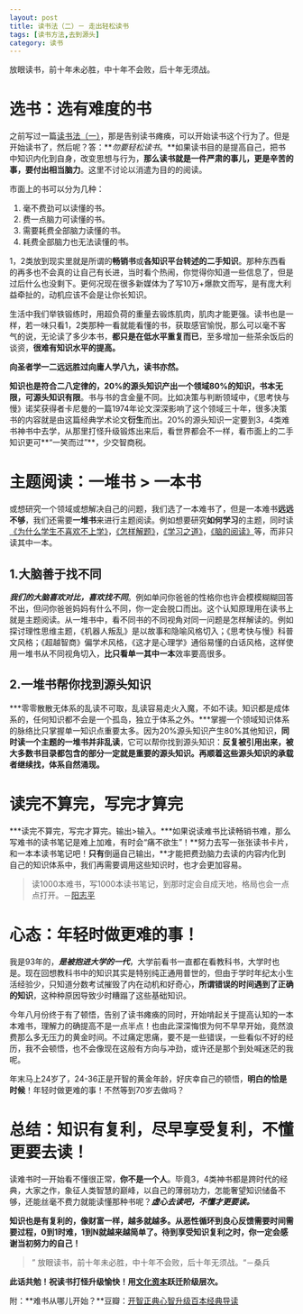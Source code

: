 ```yaml
---
layout: post
title: 读书法（二）－ 走出轻松读书
tags: [读书方法,去到源头] 
category: 读书
---
```

放眼读书，前十年未必胜，中十年不会败，后十年无须战。

# 选书：选有难度的书
之前写过一篇[读书法（一）](http://www.huyuning.com/%E8%AF%BB%E4%B9%A6/2017/09/18/%E8%AF%BB%E4%B9%A6%E6%B3%95-%E4%B8%80-%E8%B5%B0%E5%87%BA%E8%AF%BB%E4%B9%A6%E7%98%AB%E7%97%AA/)，那是告别读书瘫痪，可以开始读书这个行为了。但是开始读书了，然后呢？答：***勿要轻松读书*。**如果读书目的是提高自己，把书中知识内化到自身，改变思想与行为，**那么读书就是一件严肃的事儿，更是辛苦的事，要付出相当脑力**。这里不讨论以消遣为目的的阅读。

市面上的书可以分为几种：
1. 毫不费劲可以读懂的书。
2. 费一点脑力可读懂的书。
3. 需要耗费全部脑力读懂的书。
4. 耗费全部脑力也无法读懂的书。

1，2类放到现实里就是所谓的**畅销书**或**各知识平台转述的二手知识**。那种东西看的再多也不会真的让自己有长进，当时看个热闹，你觉得你知道一些信息了，但是过后什么也没剩下。更何况现在很多新媒体为了写10万+爆款文而写，是有庞大利益牵扯的，动机应该不会是让你长知识。

生活中我们举铁锻练时，用超负荷的重量去锻炼肌肉，肌肉才能更强。读书也是一样，若一味只看1，2类那种一看就能看懂的书，获取感官愉悦，那么可以毫不客气的说，无论读了多少本书，**都只是在低水平重复而已**，至多增加一些茶余饭后的谈资，**很难有知识水平的提高。**

**向圣者学一二远远胜过向庸人学八九，读书亦然。**

**知识也是符合二八定律的，20%的源头知识产出一个领域80%的知识，书本无限，可源头知识有限**。书与书的含金量不同。比如决策与判断领域中，《思考快与慢》诺奖获得者卡尼曼的一篇1974年论文深深影响了这个领域三十年，很多决策书的内容就是由这篇经典学术论文**衍生**而出。20%的源头知识一定要到3，4类难书神书中去学，从那里打怪升级锻炼出来后，看世界都会不一样，看市面上的二手知识更可**“一笑而过”**，少交智商税。

# 主题阅读：一堆书 > 一本书
或想研究一个领域或想解决自己的问题，我们选了一本难书了，但是一本难书**远远不够**，我们还需要**一堆书**来进行主题阅读。例如想要研究**如何学习**的主题，同时读[《为什么学生不喜欢不上学》](https://book.douban.com/subject/4864832/)，[《怎样解题》](https://book.douban.com/subject/2124114/)，[《学习之道》](https://book.douban.com/subject/26895988/)，[《脑的阅读》](https://book.douban.com/subject/6510682/)等，而非只读其中一本。
## 1.大脑善于找不同
***我们的大脑喜欢对比，喜欢找不同***。例如单问你爸爸的性格你也许会模模糊糊回答不出，但问你爸爸妈妈有什么不同，你一定会脱口而出。这个认知原理用在读书上就是主题阅读。从一堆书中，看不同书的不同视角对同一问题是怎样解读的。例如探讨理性思维主题，《机器人叛乱》是以故事和隐喻风格切入；《思考快与慢》科普文风格；《超越智商》偏学术风格，《这才是心理学》通俗易懂的白话风格，这样使用一堆书从不同视角切入，**比只看单一其中一本**效率要高很多。

## 2.一堆书帮你找到源头知识
***零零散散无体系的乱读不可取，乱读容易走火入魔，不如不读。知识都是成体系的，任何知识都不会是一个孤岛，独立于体系之外。***掌握一个领域知识体系的脉络比只掌握单一知识点重要太多。因为20%源头知识产生80%其他知识，**同时读一个主题的一堆书并非乱读**，它可以帮你找到源头知识：**反复被引用出来，被大多数书目录都包含的部分一定就是重要的源头知识。再顺着这些源头知识的承载者继续找，体系自然涌现。**

# 读完不算完，写完才算完
***读完不算完，写完才算完。输出>输入。***如果说读难书比读畅销书难，那么写难书的读书笔记是难上加难，有时会“痛不欲生”！**努力去写一张张读书卡片，和一本本读书笔记吧！**只有**倒逼自己输出，**才能把费劲脑力去读的内容内化到自己的知识体系中，我们再需要调用这些知识时，也才会更加容易。

> 读1000本难书，写1000本读书笔记，到那时定会自成天地，格局也会一点点打开。－[阳志平](http://www.yangzhiping.com/worksmarter/chapter4/talk005)

# 心态：年轻时做更难的事！
我是93年的，***是被抱进大学的一代***，大学前看书一直都在看教科书，大学时也是。现在回想教科书中的知识其实是特别纯正通用普世的，但由于学时年纪太小生活经验少，只知道分数考试摧毁了内在动机和好奇心，**所谓错误的时间遇到了正确的知识**，这种种原因导致少时糟蹋了这些基础知识。

今年八月份终于有了顿悟，告别了读书瘫痪的同时，开始啃起关于提高认知的一本本难书，理解力的确提高不是一点半点！也由此深深悔恨为何不早早开始，竟然浪费那么多无压力的黄金时间。不过痛定思痛，要不是一些错误，一些看似不好的经历，我不会顿悟，也不会像现在这般有方向与冲劲，或许还是那个到处喊迷茫的我呢。

年末马上24岁了，24-36正是开智的黄金年龄，好庆幸自己的顿悟，**明白的恰是时候**！年轻时做更难的事！不然等到70岁去做吗？

# 总结：知识有复利，尽早享受复利，不懂更要去读！
读难书时一开始看不懂很正常，**你不是一个人**。毕竟3，4类神书都是跨时代的经典，大家之作，象征人类智慧的巅峰，以自己的薄弱功力，怎能奢望知识储备不够，还能丝毫不费力就能读懂那种书呢？***虚心去读吧，不懂才更要读。***

**知识也是有复利的，像财富一样，越多就越多。从恶性循环到良心反馈需要时间需要过程，0到1时难，1到N就越来越简单了。待到享受知识复利之时，你一定会感谢当初努力的自己！**
>” 放眼读书，前十年未必胜，中十年不会败，后十年无须战。“－桑兵

**此话共勉！祝读书打怪升级愉快！用[文化资本](https://mp.weixin.qq.com/s?__biz=MzA3MzM0MjUyMQ==&mid=2652149947&idx=1&sn=e3056c8d2dfee447d0097e9df3d54102&chksm=84f0b3edb3873afb77c024ec6604e2426563601715c389600bafccef6c1f71cb148cdff3d807&scene=0&key=2c45ecf06f18becea4a94530becd1d7138d48e2f1a25b5b182f0debb51768ed97e5f948d08f9bfbb04aef27130bae09b4bad49cbfab06785a5fac86c65fd094ee4e420d3d5e1d97d281d735fbcaacbe3&ascene=0&uin=Mjc3OTAxMDcyMA%3D%3D&devicetype=iMac+MacBookPro11%2C4+OSX+OSX+10.11.6+build(15G1510)&version=12020810&nettype=WIFI&fontScale=100&pass_ticket=XB%2F7DGAkSvqzs238BWmmrojIqIghCXNS%2BYxyLmxgoHQbn2wZ4V7menTkkxYRf4vR)跃迁阶级层次。**

附：**难书从哪儿开始？**豆瓣：[开智正典心智升级百本经典导读](https://www.douban.com/doulist/41691053/)




